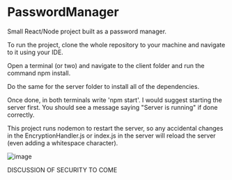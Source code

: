# PasswordManager
Small React/Node project built as a password manager.

To run the project, clone the whole repository to your machine and navigate to it using your IDE.

Open a terminal (or two) and navigate to the client folder and run the command npm install.

Do the same for the server folder to install all of the dependencies.

Once done, in both terminals write 'npm start'. I would suggest starting the server first. You should see a message saying "Server is running" if done correctly.

This project runs nodemon to restart the server, so any accidental changes in the EncryptionHandler.js or index.js in the server will reload the server (even adding a whitespace character).

![image](https://github.com/Sintry1/PasswordManager/assets/75076281/b4f47325-1c88-45b6-bda7-3148b33ce930)


DISCUSSION OF SECURITY TO COME
